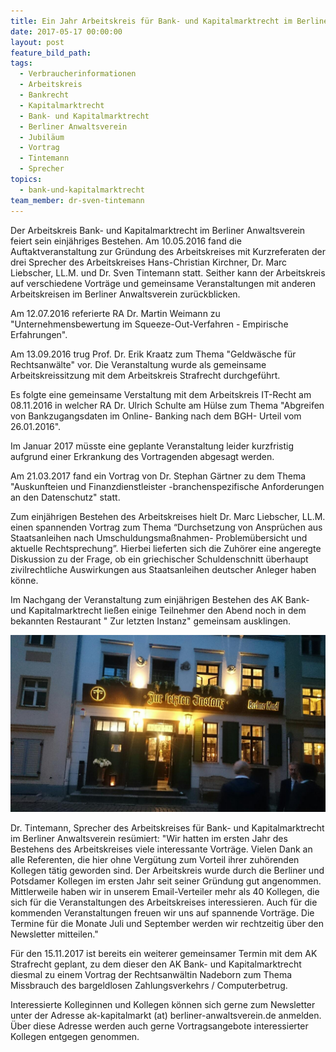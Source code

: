 ```yaml
---
title: Ein Jahr Arbeitskreis für Bank- und Kapitalmarktrecht im Berliner Anwaltsverein
date: 2017-05-17 00:00:00
layout: post
feature_bild_path:
tags:
  - Verbraucherinformationen
  - Arbeitskreis
  - Bankrecht
  - Kapitalmarktrecht
  - Bank- und Kapitalmarktrecht
  - Berliner Anwaltsverein
  - Jubiläum
  - Vortrag
  - Tintemann
  - Sprecher
topics:
  - bank-und-kapitalmarktrecht
team_member: dr-sven-tintemann
---
```



Der Arbeitskreis Bank- und Kapitalmarktrecht im Berliner Anwaltsverein feiert sein einj&auml;hriges Bestehen. Am 10.05.2016 fand die Auftaktveranstaltung zur Gr&uuml;ndung des Arbeitskreises mit Kurzreferaten der drei Sprecher des Arbeitskreises Hans-Christian Kirchner, Dr. Marc Liebscher, LL.M. und Dr. Sven Tintemann statt. Seither kann der Arbeitskreis auf verschiedene Vortr&auml;ge und gemeinsame Veranstaltungen mit anderen Arbeitskreisen im Berliner Anwaltsverein zur&uuml;ckblicken.

Am 12.07.2016 referierte RA Dr. Martin Weimann zu "Unternehmensbewertung im Squeeze-Out-Verfahren - Empirische Erfahrungen".

Am 13.09.2016 trug Prof. Dr. Erik Kraatz zum Thema "Geldw&auml;sche f&uuml;r Rechtsanw&auml;lte" vor. Die Veranstaltung wurde als gemeinsame Arbeitskreissitzung mit dem Arbeitskreis Strafrecht durchgef&uuml;hrt.

Es folgte eine gemeinsame Verstaltung mit dem Arbeitskreis IT-Recht am&nbsp; 08.11.2016 in welcher RA Dr. Ulrich Schulte am H&uuml;lse zum Thema "Abgreifen von Bankzugangsdaten im Online- Banking nach dem BGH- Urteil vom 26.01.2016".

Im Januar 2017 m&uuml;sste eine geplante Veranstaltung leider kurzfristig aufgrund einer Erkrankung des Vortragenden abgesagt werden.

Am 21.03.2017 fand ein Vortrag von Dr. Stephan G&auml;rtner zu dem Thema "Auskunfteien und Finanzdienstleister -branchenspezifische Anforderungen an den Datenschutz" statt.

Zum einj&auml;hrigen Bestehen des Arbeitskreises hielt Dr. Marc Liebscher, LL.M. einen spannenden Vortrag zum Thema “Durchsetzung von Anspr&uuml;chen aus Staatsanleihen nach Umschuldungsma&szlig;nahmen- Problem&uuml;bersicht und aktuelle Rechtsprechung”. Hierbei lieferten sich die Zuh&ouml;rer eine angeregte Diskussion zu der Frage, ob ein griechischer Schuldenschnitt &uuml;berhaupt zivilrechtliche Auswirkungen aus Staatsanleihen deutscher Anleger haben k&ouml;nne.

Im Nachgang der Veranstaltung zum einj&auml;hrigen Bestehen des AK Bank- und Kapitalmarktrecht lie&szlig;en einige Teilnehmer den Abend noch in dem bekannten Restaurant " Zur letzten Instanz" gemeinsam ausklingen.

![Restaurant Zur letzten Instanz - Berlin Mitte](/uploads/versions/zur-letzten-instanz-2---x----1280-720x---.JPG)

Dr. Tintemann, Sprecher des Arbeitskreises f&uuml;r Bank- und Kapitalmarktrecht im Berliner Anwaltsverein res&uuml;miert: "Wir hatten im ersten Jahr des Bestehens des Arbeitskreises viele interessante Vortr&auml;ge. Vielen Dank an alle Referenten, die hier ohne Verg&uuml;tung zum Vorteil ihrer zuh&ouml;renden Kollegen t&auml;tig geworden sind. Der Arbeitskreis wurde durch die Berliner und Potsdamer Kollegen im ersten Jahr seit seiner Gr&uuml;ndung gut angenommen. Mittlerweile haben wir in unserem Email-Verteiler mehr als 40 Kollegen, die sich f&uuml;r die Veranstaltungen des Arbeitskreises interessieren. Auch f&uuml;r die kommenden Veranstaltungen freuen wir uns auf spannende Vortr&auml;ge. Die Termine f&uuml;r die Monate Juli und September werden wir rechtzeitig &uuml;ber den Newsletter mitteilen."

F&uuml;r den 15.11.2017 ist bereits ein weiterer gemeinsamer Termin mit dem AK Strafrecht geplant, zu dem dieser den AK Bank- und Kapitalmarktrecht diesmal zu einem Vortrag der Rechtsanw&auml;ltin Nadeborn zum Thema Missbrauch des bargeldlosen Zahlungsverkehrs / Computerbetrug.

Interessierte Kolleginnen und Kollegen k&ouml;nnen sich gerne zum Newsletter unter der Adresse ak-kapitalmarkt (at) berliner-anwaltsverein.de anmelden. &Uuml;ber diese Adresse werden auch gerne Vortragsangebote interessierter Kollegen entgegen genommen.